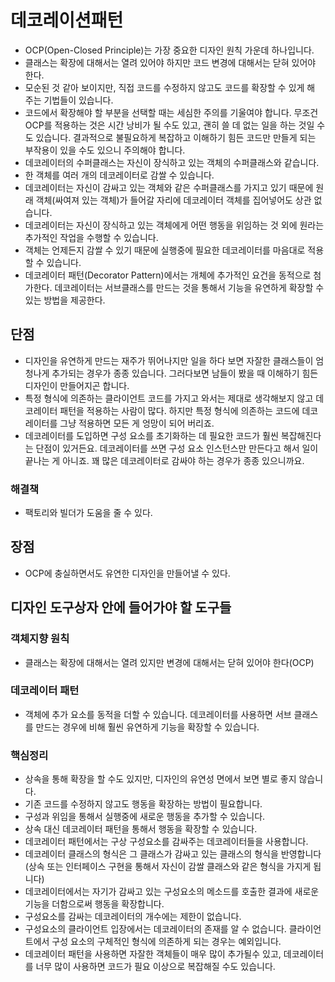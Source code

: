 # 데코레이션패턴
- OCP(Open-Closed Principle)는 가장 중요한 디자인 원칙 가운데 하나입니다.
- 클래스는 확장에 대해서는 열려 있어야 하지만 코드 변경에 대해서는 닫혀 있어야 한다.
- 모순된 것 같아 보이지만, 직접 코드를 수정하지 않고도 코드를 확장할 수 있게 해 주는 기법들이 있습니다.
- 코드에서 확장해야 할 부분을 선택할 때는 세심한 주의를 기울여야 합니다. 무조건 OCP를 적용하는 것은 시간 낭비가 될 수도 있고, 괜히 쓸 데 없는 일을 하는 것일 수도 있습니다. 결과적으로 불필요하게 복잡하고 이해하기 힘든 코드만 만들게 되는 부작용이 있을 수도 있으니 주의해야 합니다.
- 데코레이터의 수퍼클래스는 자신이 장식하고 있는 객체의 수퍼클래스와 같습니다.
- 한 객체를 여러 개의 데코레이터로 감쌀 수 있습니다.
- 데코레이터는 자신이 감싸고 있는 객체와 같은 수퍼클래스를 가지고 있기 때문에 원래 객체(싸여져 있는 객체)가 들어갈 자리에 데코레이터 객체를 집어넣어도 상관 없습니다.
- 데코레이터는 자신이 장식하고 있는 객체에게 어떤 행동을 위임하는 것 외에 원라는 추가적인 작업을 수행할 수 있습니다.
- 객체는 언제든지 감쌀 수 있기 때문에 실행중에 필요한 데코레이터를 마음대로 적용할 수 있습니다.
- 데코레이터 패턴(Decorator Pattern)에서는 개체에 추가적인 요건을 동적으로 첨가한다. 데코레이터는 서브클래스를 만드는 것을 통해서 기능을 유연하게 확장할 수 있는 방법을 제공한다.

## 단점
- 디자인을 유연하게 만드는 재주가 뛰어나지만 일을 하다 보면 자잘한 클래스들이 엄청나게 추가되는 경우가 종종 있습니다. 그러다보면 남들이 봤을 때 이해하기 힘든 디자인이 만들어지곤 합니다.
- 특정 형식에 의존하는 클라이언트 코드를 가지고 와서는 제대로 생각해보지 않고 데코레이터 패턴을 적용하는 사람이 많다. 하지만 특정 형식에 의존하는 코드에 데코레이터를 그냥 적용하면 모든 게 엉망이 되어 버리죠.
- 데코레이터를 도입하면 구성 요소를 초기화하는 데 필요한 코드가 훨씬 복잡해진다는 단점이 있거든요. 데코레이터를 쓰면 구성 요소 인스턴스만 만든다고 해서 일이 끝나는 게 아니죠. 꽤 많은 데코레이터로 감싸야 하는 경우가 종종 있으니까요.

### 해결책
- 팩토리와 빌더가 도움을 줄 수 있다.


## 장점
- OCP에 충실하면서도 유연한 디자인을 만들어낼 수 있다.

## 디자인 도구상자 안에 들어가야 할 도구들

### 객체지향 원칙
- 클래스는 확장에 대해서는 열려 있지만 변경에 대해서는 닫혀 있어야 한다(OCP)

### 데코레이터 패턴
- 객체에 추가 요소를 동적을 더할 수 있습니다. 데코레이터를 사용하면 서브 클래스를 만드는 경우에 비해 훨씬 유연하게 기능을 확장할 수 있습니다.

### 핵심정리
- 상속을 통해 확장을 할 수도 있지만, 디자인의 유연성 면에서 보면 별로 좋지 않습니다.
- 기존 코드를 수정하지 않고도 행동을 확장하는 방법이 필요합니다.
- 구성과 위임을 통해서 실행중에 새로운 행동을 추가할 수 있습니다.
- 상속 대신 데코레이터 패턴을 통해서 행동을 확장할 수 있습니다.
- 데코레이터 패턴에서는 구상 구성요소를 감싸주는 데코레이터들을 사용합니다.
- 데코레이터 클래스의 형식은 그 클래스가 감싸고 있는 클래스의 형식을 반영합니다(상속 또는 인터페이스 구현을 통해서 자신이 감쌀 클래스와 같은 형식을 가지게 됩니다)
- 데코레이터에서는 자기가 감싸고 있는 구성요소의 메소드를 호출한 결과에 새로운 기능을 더함으로써 행동을 확장합니다.
- 구성요소를 감싸는 데코레이터의 개수에는 제한이 없습니다.
- 구성요소의 클라이언트 입장에서는 데코레이터의 존재를 알 수 없습니다. 클라이언트에서 구성 요소의 구체적인 형식에 의존하게 되는 경우는 예외입니다.
- 데코레이터 패턴을 사용하면 자잘한 객체들이 매우 많이 추가될수 있고, 데코레이터를 너무 많이 사용하면 코드가 필요 이상으로 복잡해질 수도 있습니다.
